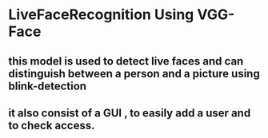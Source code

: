 # LiveFaceRecognition Using VGG-Face 

## this model is used to detect live faces and can distinguish between a person and a picture using blink-detection

## it also consist of a GUI , to easily add a user and to check access.
